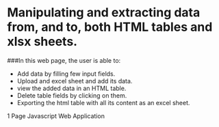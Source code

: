 # Manipulating and extracting data from, and to, both HTML tables and xlsx sheets.

###In this web page, the user is able to:
 - Add data by filling few input fields.
 - Upload and excel sheet and add its data.
 - view the added data in an HTML table.
 - Delete table fields by clicking on them.
 - Exporting the html table with all its content as an excel sheet.
 
1 Page Javascript Web Application
